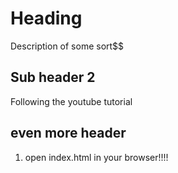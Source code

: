 # Heading

Description of some sort$$


## Sub header 2

Following the youtube tutorial

## even more header

1. open index.html in your browser!!!!